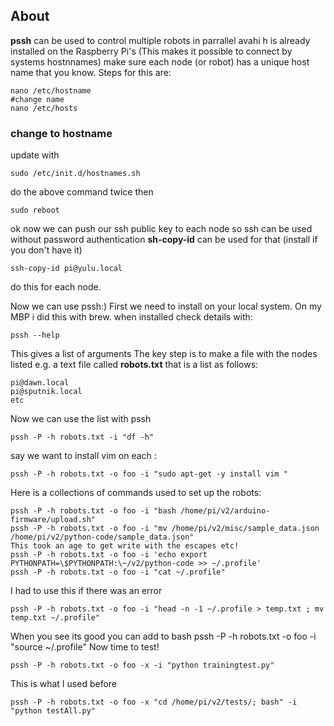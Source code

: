 
## About 
**pssh** can be used to control multiple robots in parrallel
avahi h is already installed on the Raspberry Pi's (This makes it possible to connect by systems hostnnames)
 make sure each node (or robot) has a unique host name that you know.  Steps for this are:
 ```
nano /etc/hostname
#change name 
nano /etc/hosts 
```

### change to hostname 
update with
```
sudo /etc/init.d/hostnames.sh
```
do the above command twice
then 
```
sudo reboot
```

ok now we can push our ssh public key to each node so ssh can be used without password authentication
**sh-copy-id** can be used for that (install if you don't have it)
```
ssh-copy-id pi@yulu.local
```
do this for each node.

Now we can use pssh:) First we need to install on your local system. 
On my MBP i did this with brew. when installed check details with:
```
pssh --help
```
This gives a list of arguments 
The key step is to make a file with the nodes listed e.g. a text file called **robots.txt** that is a list as follows:
```
pi@dawn.local
pi@sputnik.local 
etc 
```
Now we can use the list with pssh
```
pssh -P -h robots.txt -i "df -h"
```

say we want to install vim on each :
```
pssh -P -h robots.txt -o foo -i "sudo apt-get -y install vim "
```
Here is a collections of commands used to set up the robots:

```
pssh -P -h robots.txt -o foo -i "bash /home/pi/v2/arduino-firmware/upload.sh"
pssh -P -h robots.txt -o foo -i "mv /home/pi/v2/misc/sample_data.json /home/pi/v2/python-code/sample_data.json"
This took an age to get write with the escapes etc!
pssh -P -h robots.txt -o foo -i 'echo export PYTHONPATH=\$PYTHONPATH:\~/v2/python-code >> ~/.profile'
pssh -P -h robots.txt -o foo -i "cat ~/.profile"
```

I had to use this if there was an error
```
pssh -P -h robots.txt -o foo -i "head -n -1 ~/.profile > temp.txt ; mv temp.txt ~/.profile"
```

When you see its good you can add to bash
pssh -P -h robots.txt -o foo -i "source ~/.profile"
Now time to test!

```
pssh -P -h robots.txt -o foo -x -i "python trainingtest.py"
```
This is what I used before
```
pssh -P -h robots.txt -o foo -x "cd /home/pi/v2/tests/; bash" -i "python testAll.py"
```



